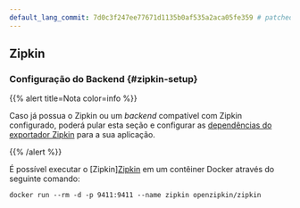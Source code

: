 ```yaml
---
default_lang_commit: 7d0c3f247ee77671d1135b0af535a2aca05fe359 # patched
---
```


## Zipkin

### Configuração do Backend {#zipkin-setup}

{{% alert title=Nota color=info %}}

Caso já possua o Zipkin ou um _backend_ compatível com Zipkin configurado,
poderá pular esta seção e configurar as
[dependências do exportador Zipkin](#zipkin-dependencies) para a sua aplicação.

{{% /alert %}}

É possível executar o [Zipkin][Zipkin](https://zipkin.io/) em um contêiner
Docker através do seguinte comando:

```shell
docker run --rm -d -p 9411:9411 --name zipkin openzipkin/zipkin
```
